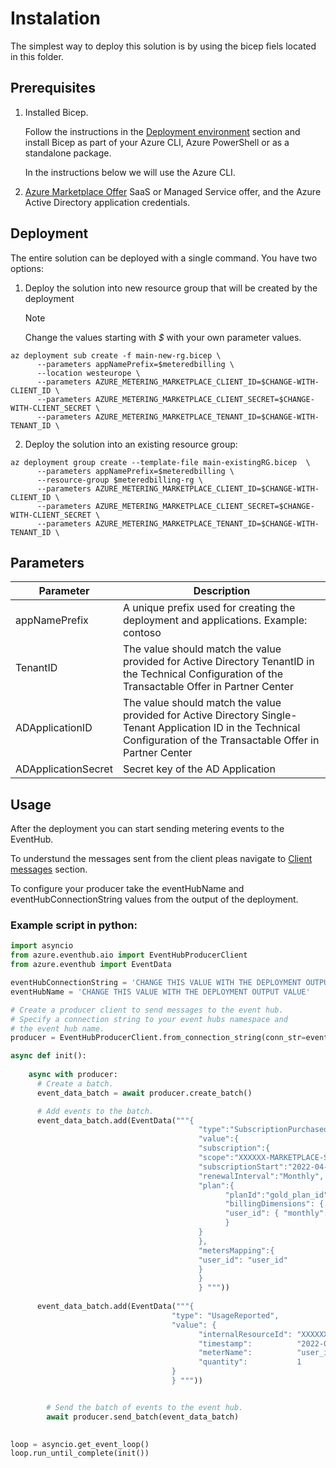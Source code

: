 # Instalation

The simplest way to deploy this solution is by using the bicep fiels located in this folder.

## Prerequisites
1. Installed Bicep.

      Follow the instructions in the [Deployment environment](https://docs.microsoft.com/en-us/azure/azure-resource-manager/bicep/install#deployment-environment) section and install Bicep as part of your Azure CLI, Azure PowerShell or as a standalone package.

      In the instructions below we will use the Azure CLI.

2. [Azure Marketplace Offer](https://docs.microsoft.com/en-us/azure/marketplace/azure-app-offer-setup) SaaS or Managed Service offer, and the Azure Active Directory application credentials.

## Deployment

The entire solution can be deployed with a single command. You have two options:

1. Deploy the solution into new resource group that will be created by the deployment

      > [!NOTE]
      > Change the values starting with *$* with your own parameter values.

```azurecli
az deployment sub create -f main-new-rg.bicep \
      --parameters appNamePrefix=$meteredbilling \
      --location westeurope \
      --parameters AZURE_METERING_MARKETPLACE_CLIENT_ID=$CHANGE-WITH-CLIENT_ID \
      --parameters AZURE_METERING_MARKETPLACE_CLIENT_SECRET=$CHANGE-WITH-CLIENT_SECRET \
      --parameters AZURE_METERING_MARKETPLACE_TENANT_ID=$CHANGE-WITH-TENANT_ID \
``` 
2. Deploy the solution into an existing resource group:
```azurecli
az deployment group create --template-file main-existingRG.bicep  \
      --parameters appNamePrefix=$meteredbilling \
      --resource-group $meteredbilling-rg \
      --parameters AZURE_METERING_MARKETPLACE_CLIENT_ID=$CHANGE-WITH-CLIENT_ID \
      --parameters AZURE_METERING_MARKETPLACE_CLIENT_SECRET=$CHANGE-WITH-CLIENT_SECRET \
      --parameters AZURE_METERING_MARKETPLACE_TENANT_ID=$CHANGE-WITH-TENANT_ID \
```

## Parameters

| Parameter | Description |
|-----------| -------------|
| appNamePrefix | A unique prefix used for creating the deployment and applications. Example: contoso |
| TenantID | The value should match the value provided for Active Directory TenantID in the Technical Configuration of the Transactable Offer in Partner Center |
| ADApplicationID | The value should match the value provided for Active Directory Single-Tenant Application ID in the Technical Configuration of the Transactable Offer in Partner Center |
| ADApplicationSecret | Secret key of the AD Application |

## Usage

After the deployment you can start sending metering events to the EventHub. 

To understund the messages sent from the client pleas navigate to [Client messages](metered-billing-accelerator#client-messages) section.

To configure your producer take the eventHubName and eventHubConnectionString values from the output of the deployment.

### Example script in python:

```python
import asyncio
from azure.eventhub.aio import EventHubProducerClient
from azure.eventhub import EventData

eventHubConnectionString = 'CHANGE THIS VALUE WITH THE DEPLOYMENT OUTPUT VALUE'
eventHubName = 'CHANGE THIS VALUE WITH THE DEPLOYMENT OUTPUT VALUE'

# Create a producer client to send messages to the event hub.
# Specify a connection string to your event hubs namespace and
# the event hub name.
producer = EventHubProducerClient.from_connection_string(conn_str=eventHubConnectionString, eventhub_name=eventHubName)

async def init():
    
    async with producer:
      # Create a batch.
      event_data_batch = await producer.create_batch()

      # Add events to the batch.
      event_data_batch.add(EventData("""{
                                          "type":"SubscriptionPurchased",
                                          "value":{
                                          "subscription":{
                                          "scope":"XXXXXX-MARKETPLACE-SUBSCRIPTION-ID",
                                          "subscriptionStart":"2022-04-08T08:45:20Z",
                                          "renewalInterval":"Monthly",
                                          "plan":{
                                                "planId":"gold_plan_id",
                                                "billingDimensions": {
                                                "user_id": { "monthly": 10, "annually": 0 },
                                                }
                                          }
                                          },
                                          "metersMapping":{
                                          "user_id": "user_id"
                                          }
                                          }
                                          } """))
      
      event_data_batch.add(EventData("""{
                                    "type": "UsageReported",
                                    "value": {
                                          "internalResourceId": "XXXXXX-MARKETPLACE-SUBSCRIPTION-ID",
                                          "timestamp":          "2022-04-08T08:45:20Z",
                                          "meterName":          "user_id",
                                          "quantity":           1
                                    }
                                    } """))


        # Send the batch of events to the event hub.
        await producer.send_batch(event_data_batch)

      
loop = asyncio.get_event_loop()
loop.run_until_complete(init())

```